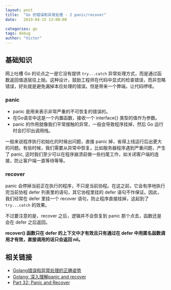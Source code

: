 ```yaml
---
layout: post
title:  "Go 的错误和异常处理 - 2 panic/recover"
date:   2019-04-15 13:00:00

categories: go
tags: debug
author: "Victor"
---
```


## 基础知识

网上吐槽 Go 的论点之一是它没有提供 `try...catch` 异常处理方式，而是通过函数返回值逐层往上抛。这种设计，鼓励工程师在代码中显式的检查错误，而非忽略错误，好处就是避免漏掉本应处理的错误。但是带来一个弊端，让代码啰嗦。

### panic

* panic 是用来表示非常严重的不可恢复的错误的。
* 在Go语言中这是一个内置函数，接收一个 interface{} 类型的值作为参数。
* panic 的作用就像我们平常接触的异常，一般会导致程序挂掉，然后 Go 运行时会打印出调用栈。

一般来说程序执行初始化的时候出问题，直接 panic 掉，省得上线运行后出更大的问题。有些时候，我们需要从异常中恢复。比如服务器程序遇到严重问题，产生了 panic, 这时我们至少可以在程序崩溃前做一些扫尾工作，如关闭客户端的连接，防止客户端一直等待等等。

### recover

panic 会停掉当前正在执行的程序，不只是当前协程。在这之前，它会有序地执行完当前协程 defer 列表里的语句，其它协程里挂的 defer 语句不作保证。因此，我们经常在 defer 里挂一个 recover 语句，防止程序直接挂掉，这起到了 `try...catch` 的效果。

不过要注意的是，recover 之后，逻辑并不会恢复到 panic 那个点去，函数还是会在 defer 之后返回。

**recover() 函数只在 defer 的上下文中才有效且只有通过在 defer 中用匿名函数调用才有效，直接调用的话只会返回 nil。**

## 相关链接

* [Golang错误和异常处理的正确姿势](https://www.jianshu.com/p/f30da01eea97)
* [Golang: 深入理解panic and recover](https://ieevee.com/tech/2017/11/23/go-panic.html)
* [Part 32: Panic and Recover](https://golangbot.com/panic-and-recover/)
